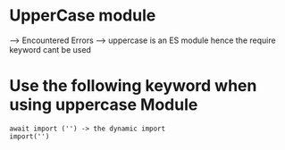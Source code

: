 # UpperCase module
--> Encountered Errors --> uppercase is an ES module hence the require keyword cant be used

# Use the following keyword when using uppercase Module

    await import ('') -> the dynamic import
    import('')

    
